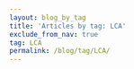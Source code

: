 ```yaml
---
layout: blog_by_tag
title: 'Articles by tag: LCA'
exclude_from_nav: true
tag: LCA
permalink: /blog/tag/LCA/
---
```

